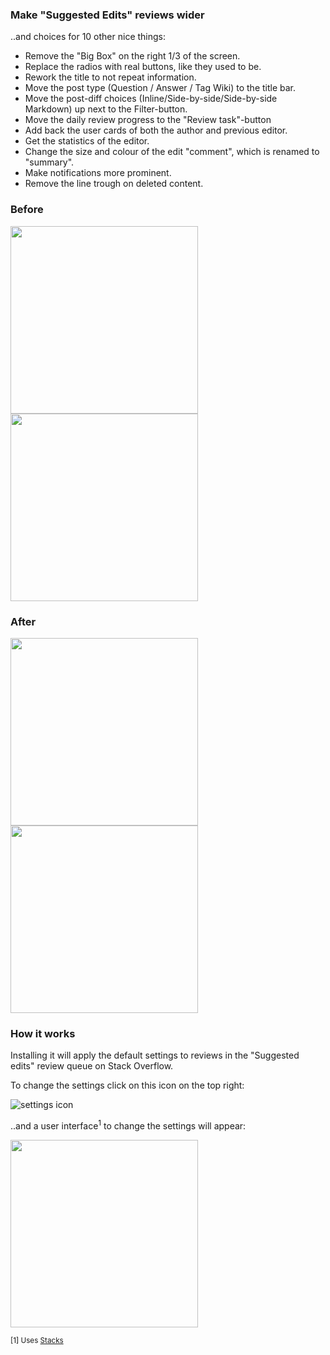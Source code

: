 ### Make "Suggested Edits" reviews wider
..and choices for 10 other nice things:

- Remove the "Big Box" on the right 1/3 of the screen.
- Replace the radios with real buttons, like they used to be.
- Rework the title to not repeat information.
- Move the post type (Question / Answer / Tag Wiki) to the title bar.
- Move the post-diff choices (Inline/Side-by-side/Side-by-side Markdown) up next to the Filter-button.
- Move the daily review progress to the "Review task"-button
- Add back the user cards of both the author and previous editor.
- Get the statistics of the editor.
- Change the size and colour of the edit "comment", which is renamed to "summary".
- Make notifications more prominent.
- Remove the line trough on deleted content.


### Before
<img src="https://i.stack.imgur.com/BTa7G.png" width="300"> <img src="https://i.stack.imgur.com/VOj7O.png" width="300">

### After
<img src="https://i.stack.imgur.com/BPRch.png" width="300"> <img src="https://i.stack.imgur.com/h8QOJ.png" width="300">


### How it works

Installing it will apply the default settings to reviews in the "Suggested edits" review queue on Stack Overflow.

To change the settings click on this icon on the top right:

![settings icon](https://i.stack.imgur.com/uXCbS.png)

..and a user interface<sup>1</sup> to change the settings will appear:

<img src="https://i.stack.imgur.com/AtvCw.png" width="300">

<sub>[1] Uses [Stacks](https://stackoverflow.design/)</sub>
